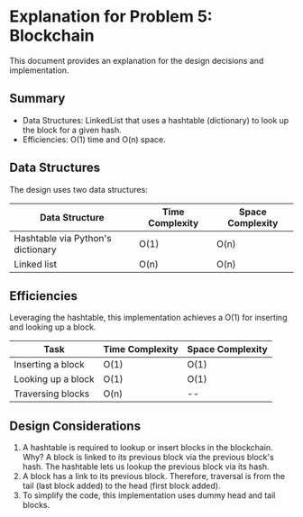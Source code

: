 # Explanation for Problem 5: Blockchain

This document provides an explanation for the design decisions and implementation.

## Summary

* Data Structures: LinkedList that uses a hashtable (dictionary) to look up the block for a given hash.
* Efficiencies: O(1) time and O(n) space.


## Data Structures

The design uses two data structures:

| Data Structure | Time Complexity | Space Complexity |
| -------------- | --------------- | ---------------- |
| Hashtable via Python's dictionary | O(1) | O(n) |
| Linked list | O(n) | O(n) |


## Efficiencies

Leveraging the hashtable, this implementation achieves a O(1) for inserting and looking up a block.

| Task | Time Complexity | Space Complexity |
| -------------- | --------------- | ---------------- |
| Inserting a block | O(1) | O(1) |
| Looking up a block | O(1) | O(1) |
| Traversing blocks | O(n) | -- |


## Design Considerations

1. A hashtable is required to lookup or insert blocks in the blockchain.  Why? A block is linked to its previous block via the previous block's hash.  The hashtable lets us lookup the previous block via its hash.
2. A block has a link to its previous block.  Therefore, traversal is from the tail (last block added) to the head (first block added).
3. To simplify the code, this implementation uses dummy head and tail blocks. 
